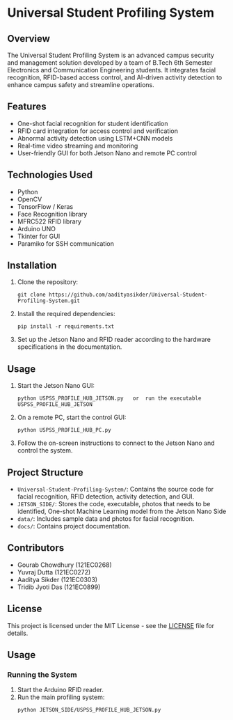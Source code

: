 # Universal Student Profiling System

## Overview
The Universal Student Profiling System is an advanced campus security and management solution developed by a team of B.Tech 6th Semester Electronics and Communication Engineering students. It integrates facial recognition, RFID-based access control, and AI-driven activity detection to enhance campus safety and streamline operations.

## Features
- One-shot facial recognition for student identification
- RFID card integration for access control and verification
- Abnormal activity detection using LSTM+CNN models
- Real-time video streaming and monitoring
- User-friendly GUI for both Jetson Nano and remote PC control

## Technologies Used
- Python
- OpenCV
- TensorFlow / Keras
- Face Recognition library
- MFRC522 RFID library
- Arduino UNO
- Tkinter for GUI
- Paramiko for SSH communication

## Installation

1. Clone the repository:
   ```
   git clone https://github.com/aadityasikder/Universal-Student-Profiling-System.git
   ```

2. Install the required dependencies:
   ```
   pip install -r requirements.txt
   ```

3. Set up the Jetson Nano and RFID reader according to the hardware specifications in the documentation.

## Usage

1. Start the Jetson Nano GUI:
   ```
   python USPSS_PROFILE_HUB_JETSON.py   or  run the executable USPSS_PROFILE_HUB_JETSON
   ```

2. On a remote PC, start the control GUI:
   ```
   python USPSS_PROFILE_HUB_PC.py
   ```

3. Follow the on-screen instructions to connect to the Jetson Nano and control the system.

## Project Structure

- `Universal-Student-Profiling-System/`: Contains the source code for facial recognition, RFID detection, activity detection, and GUI.
- `JETSON_SIDE/`: Stores the code, executable, photos that needs to be identified, One-shot Machine Learning model from the Jetson Nano Side
- `data/`: Includes sample data and photos for facial recognition.
- `docs/`: Contains project documentation.

## Contributors
- Gourab Chowdhury (121EC0268)
- Yuvraj Dutta (121EC0272)
- Aaditya Sikder (121EC0303)
- Tridib Jyoti Das (121EC0899)

## License
This project is licensed under the MIT License - see the [LICENSE](LICENSE) file for details.
## Usage
### Running the System
1. Start the Arduino RFID reader.
2. Run the main profiling system:
   ```bash
   python JETSON_SIDE/USPSS_PROFILE_HUB_JETSON.py

